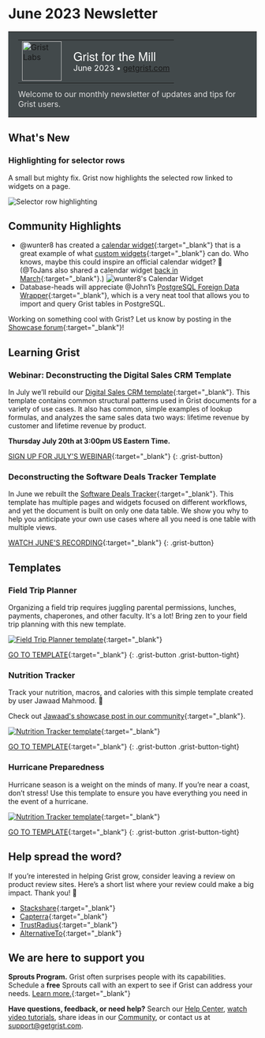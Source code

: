 # June 2023 Newsletter

<style>
  /* restore some poorly overridden defaults */
  .newsletter-header .table {
    background-color: initial;
    border: initial;
  }
  .newsletter-header .table > tbody > tr > td {
    padding: initial;
    border: initial;
    vertical-align: initial;
  }
  .newsletter-header img.header-img {
    padding: initial;
    max-width: initial;
    display: initial;
    padding: initial;
    line-height: initial;
    background-color: initial;
    border: initial;
    border-radius: initial;
    margin: initial;
  }

  /* copy newsletter styles, with a prefix for sufficient specificity */
  .newsletter-header .header {
    border: none;
    padding: 0;
    margin: 0;
  }
  .newsletter-header table > tbody > tr > td.header-image {
    width: 80px;
    padding-right: 16px;
  }
  .newsletter-header table > tbody > tr > td.header-text {
    background-color: #42494B;
    padding: 16px 20px;
  }
  .newsletter-header table.header-top {
    border: none;
    padding: 0;
    margin: 0;
    width: 100%;
  }
  .header-title {
    font-family: Helvetica Neue, Helvetica, Arial, sans-serif;
    font-size: 24px;
    line-height: 28px;
    color: #FFFFFF;
  }
  .header-month {
    color: #FFFFFF;
  }
  .header-welcome {
    margin-top: 12px;
    color: #FFFFFF;
  }
  .newsletter-summary {
    background-color: #e3fff5;
    margin: 0;
    padding: 10px;
  }
  .newsletter-summary-header {
    text-align: center;
    padding-bottom: 10px;
    border-bottom: 1px solid lightgrey;
  }
  .newsletter-summary ul {
    padding-left: 20px;
  }
  .newsletter-summary li {
    margin-bottom: 10px;
  }
  .newsletter-summary li p {
    margin: 0px
  }
</style>
<div class="newsletter-header">
<table class="header" cellpadding="0" cellspacing="0" border="0"><tr>
  <td class="header-text">
    <table class="header-top"><tr>
      <td class="header-image">
        <a href="https://www.getgrist.com">
          <img class="header-img" srcimages/newsletters/grist-labs.png" width="80" height="80" alt="Grist Labs" border="0">
        </a>
      </td>
      <td class="header-top-text">
        <div class="header-title">Grist for the Mill</div>
        <div class="header-month">June 2023
          &#8226; <a href="https://www.getgrist.com/">getgrist.com</a></div>
      </td>
    </tr></table>
    <div class="header-welcome" style="color: #e0e0e0;">
      Welcome to our monthly newsletter of updates and tips for Grist users.
    </div>
  </td>
</tr></table>
</div>

## What's New

### Highlighting for selector rows

A small but mighty fix. Grist now highlights the selected row linked to widgets on a page.

![Selector row highlighting](images/newsletters/2023-06/select-row-highlighting.gif)

## Community Highlights

* @wunter8 has created a [calendar widget](https://community.getgrist.com/t/simple-calendar-widget/2676){:target="\_blank"} that is a great example of what [custom widgets](https://support.getgrist.com/widget-custom/){:target="\_blank"} can do. Who knows, maybe this could inspire an official calendar widget? 👀 (@ToJans also shared a calendar widget [back in March](https://support.getgrist.com/newsletters/2023-03/#custom-widget-calendar-view){:target="\_blank"}.)
![wunter8's Calendar Widget](images/newsletters/2023-06/calendar-widget.png)
* Database-heads will appreciate @John1’s [PostgreSQL Foreign Data Wrapper](https://community.getgrist.com/t/postgresql-grist-fdw/2678){:target="\_blank"}, which is a very neat tool that allows you to import and query Grist tables in PostgreSQL.

Working on something cool with Grist? Let us know by posting in the [Showcase forum](https://community.getgrist.com/c/showcase/8){:target="\_blank"}!

## Learning Grist

### Webinar: Deconstructing the Digital Sales CRM Template

In July we’ll rebuild our [Digital Sales CRM template](https://templates.getgrist.com/eVgQezBkmQVc/Digital-Sales-CRM){:target="\_blank"}. This template contains common structural patterns used in Grist documents for a variety of use cases. It also has common, simple examples of lookup formulas, and analyzes the same sales data two ways: lifetime revenue by customer and lifetime revenue by product.

**Thursday July 20th at 3:00pm US Eastern Time.**

[SIGN UP FOR JULY'S WEBINAR](https://www.getgrist.com/webinars/webinar-common-structures-in-grist/?utm_source=support-site&utm_medium=newsletter&utm_campaign=build-webinar&utm_term=july-2023&utm_content=){:target="\_blank"}
{: .grist-button}

### Deconstructing the Software Deals Tracker Template

In June we rebuilt the [Software Deals Tracker](https://templates.getgrist.com/viyGsuqvNF1D/Software-Deals-Tracker){:target="\_blank"}. This template has multiple pages and widgets focused on different workflows, and yet the document is built on only one data table. We show you why to help you anticipate your own use cases where all you need is one table with multiple views.

[WATCH JUNE'S RECORDING](https://www.getgrist.com/webinars/grist-webinar-june-2023/){:target="\_blank"}
{: .grist-button}

## Templates

### Field Trip Planner

Organizing a field trip requires juggling parental permissions, lunches, payments, chaperones, and other faculty. It's a lot! Bring zen to your field trip planning with this new template.

[![Field Trip Planner template](images/newsletters/2023-06/field-trip-planner.png)](https://templates.getgrist.com/uqUVorrMc23r/Field-Trip-Planner/){:target="\_blank"}

[GO TO TEMPLATE](https://templates.getgrist.com/uqUVorrMc23r/Field-Trip-Planner/){:target="\_blank"}
{: .grist-button .grist-button-tight}

### Nutrition Tracker

Track your nutrition, macros, and calories with this simple template created by user Jawaad Mahmood. 🍏

Check out [Jawaad's showcase post in our community](https://community.getgrist.com/t/create-a-nutrition-tracker-for-tracking-calories-and-macro-nutrients/2483){:target="\_blank"}.

[![Nutrition Tracker template](images/newsletters/2023-06/nutrition-tracker.png)](https://templates.getgrist.com/wcDYP2AqDdKz/Nutrition-Tracker/){:target="\_blank"}

[GO TO TEMPLATE](https://templates.getgrist.com/wcDYP2AqDdKz/Nutrition-Tracker/){:target="\_blank"}
{: .grist-button .grist-button-tight}

### Hurricane Preparedness

Hurricane season is a weight on the minds of many. If you’re near a coast, don’t stress! Use this template to ensure you have everything you need in the event of a hurricane.

[![Nutrition Tracker template](images/newsletters/2022-05/hurricane-preparedness.png)](https://templates.getgrist.com/uXMbETLdfriM/Hurricane-Preparedness){:target="\_blank"}

[GO TO TEMPLATE](https://templates.getgrist.com/uXMbETLdfriM/Hurricane-Preparedness){:target="\_blank"}
{: .grist-button .grist-button-tight}

## Help spread the word?
If you’re interested in helping Grist grow, consider leaving a review on product review sites. Here’s a short list where your review could make a big impact. Thank you! 🙏

* [Stackshare](https://stackshare.io/getgrist){:target="\_blank"}
* [Capterra](https://www.capterra.com/p/232821/Grist/){:target="\_blank"}
* [TrustRadius](https://www.trustradius.com/products/grist/){:target="\_blank"}
* [AlternativeTo](https://alternativeto.net/software/grist/about/){:target="\_blank"}

## We are here to support you

**Sprouts Program.** Grist often surprises people with its capabilities. Schedule a **free** Sprouts call with an expert to see if Grist can address your needs. [Learn more.](https://www.getgrist.com/sprouts-program/){:target="\_blank"}

**Have questions, feedback, or need help?** Search our [Help Center](../en/index.md), [watch video
tutorials](https://www.youtube.com/channel/UCx0ioQrrC-bIrkmZ7ZULr0g/playlists), share ideas in our
[Community](https://community.getgrist.com), or contact us at <support@getgrist.com>.